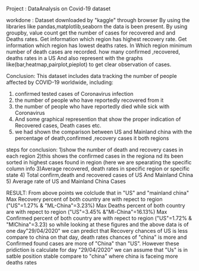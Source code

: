 Project : DataAnalysis on Covid-19 dataset

workdone : 
	 Dataset downloaded by "kaggle" through browser 
	 By using the libraries like pandas,matplotlib,seaborn the data is been present.
	 By using groupby, value count get the number of cases for recovered and and Deaths rates.
	 Get  information which region has highest recovery rate.
	 Get information which region has lowest deaths rates.
	 In Which region minimum number of death cases are recorded.
	 how many confirmed ,recovered, deaths rates in a US
	 And also represent with the graphs like(bar,heatmap,pairplot,pieplot) to get clear observation of cases.

Conclusion:
	This dataset includes data tracking the number of people affected by COVID-19 worldwide, including:
  1) confirmed tested cases of Coronavirus infection 
  2) the number of people who have reportedly recovered from it 
  3) the number of people who have reportedly died while sick with Coronavirus 
  4) And some graphical represention that show the proper indication of Recovered cases, Death cases etc.
  5) we had shown the comparison between US and Mainland china with the percentage of death,confirmed ,recovery cases it both regions

steps for conclusion:
	1)show the number of death and recovery cases in each region
	2)this shows the confirmed cases in the regiona nd its been sorted in highest cases found in region
	  (here we are spearating the specific column info
	3)Average recovered, death rates in specific region or specific state
  4) Total confirm,death and recovered cases of US And Mainland China
  5) Average rate of US and Mainland China Cases
  
RESULT:
From above points we colclude that in "US" and "mainland china" Max Recovery percent of both country are with repect to region ("US"=1.27% & "ML-China"=3.23%)
Max Deaths percent of both country are with repect to region ("US"=3.45% &"Ml-China"=16.13%) Max Confirmed percent of both country are with repect to region ("US"=1.72% & "MlChina"=3.23)
so while looking at these figures and the above data is of one day"29/04/2020" we can predict that Recovery chances of US is less compare to china on that day, death rates chances of
"china" is more and Confirmed found cases are more of "China" than "US".
However these pridiction is calculate for day "29/04/2020" we can assume that "Us" is in satble position stable compare to "china" where china is faceing more deaths rates
